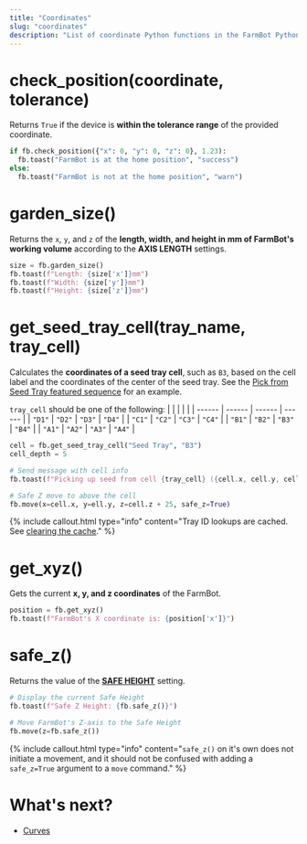 ```yaml
---
title: "Coordinates"
slug: "coordinates"
description: "List of coordinate Python functions in the FarmBot Python library"
---
```


# check_position(coordinate, tolerance)

Returns `True` if the device is **within the tolerance range** of the provided coordinate.

```python
if fb.check_position({"x": 0, "y": 0, "z": 0}, 1.23):
  fb.toast("FarmBot is at the home position", "success")
else:
  fb.toast("FarmBot is not at the home position", "warn")
```

# garden_size()

Returns the `x`, `y`, and `z` of the **length, width, and height in mm of FarmBot's working volume** according to the **AXIS LENGTH** settings.

```python
size = fb.garden_size()
fb.toast(f"Length: {size['x']}mm")
fb.toast(f"Width: {size['y']}mm")
fb.toast(f"Height: {size['z']}mm")
```

# get_seed_tray_cell(tray_name, tray_cell)

Calculates the **coordinates of a seed tray cell**, such as `B3`, based on the cell label and the coordinates of the center of the seed tray. See the [Pick from Seed Tray featured sequence](https://my.farm.bot/app/shared/sequence/32) for an example.

`tray_cell` should be one of the following:
|        |        |        |        |
| ------ | ------ | ------ | ------ |
| `"D1"` | `"D2"` | `"D3"` | `"D4"` |
| `"C1"` | `"C2"` | `"C3"` | `"C4"` |
| `"B1"` | `"B2"` | `"B3"` | `"B4"` |
| `"A1"` | `"A2"` | `"A3"` | `"A4"` |

```python
cell = fb.get_seed_tray_cell("Seed Tray", "B3")
cell_depth = 5

# Send message with cell info
fb.toast(f"Picking up seed from cell {tray_cell} ({cell.x, cell.y, cell.z - cell_depth})")

# Safe Z move to above the cell
fb.move(x=cell.x, y=ell.y, z=cell.z + 25, safe_z=True)
```

{%
include callout.html
type="info"
content="Tray ID lookups are cached. See [clearing the cache](../settings.md#clear-resource-cache)."
%}

# get_xyz()

Gets the current **x, y, and z coordinates** of the FarmBot.

```python
position = fb.get_xyz()
fb.toast(f"FarmBot's X coordinate is: {position['x']}")
```

# safe_z()

Returns the value of the **[SAFE HEIGHT](https://my.farm.bot/app/designer/settings?highlight=safe_height)** setting.

```python
# Display the current Safe Height
fb.toast(f"Safe Z Height: {fb.safe_z()}")

# Move FarmBot's Z-axis to the Safe Height
fb.move(z=fb.safe_z())
```

{%
include callout.html
type="info"
content="`safe_z()` on it's own does not initiate a movement, and it should not be confused with adding a `safe_z=True` argument to a `move` command."
%}

# What's next?

 * [Curves](./curves.md)
